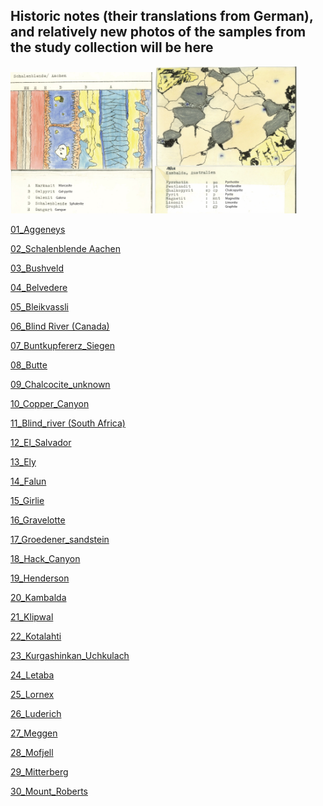 ## Historic notes (their translations from German), and relatively new photos of the samples from the study collection will be here

<p float="left">
  <img src="https://github.com/DinaKlim/OD_RL_notes/blob/main/RL_notes/2%20Aachen%20Schalenblende.jpg" width="45%" />
  <img src="https://github.com/DinaKlim/OD_RL_notes/blob/main/RL_notes/20%20Kambalda%201.jpg" width="45%" />
</p>

[01_Aggeneys](https://github.com/DinaKlim/OD_RL_notes/blob/main/RL_notes/01_Aggeneys/readme.md)

[02_Schalenblende Aachen](https://github.com/DinaKlim/OD_RL_notes/blob/main/RL_notes/02_Schalenblende_Aachen/readme.md)

[03_Bushveld](https://github.com/DinaKlim/OD_RL_notes/blob/main/RL_notes/03_Bushveld/readme.md)

[04_Belvedere](https://github.com/DinaKlim/OD_RL_notes/blob/main/RL_notes/04_Belvedere/readme.md)

[05_Bleikvassli](https://github.com/DinaKlim/OD_RL_notes/blob/main/RL_notes/05_Bleikvassli/readme.md)

[06_Blind River (Canada)](https://github.com/DinaKlim/OD_RL_notes/blob/main/RL_notes/06_Blind%20river/readme.md)

[07_Buntkupfererz_Siegen](https://github.com/DinaKlim/OD_RL_notes/tree/main/RL_notes/07_Buntkupfererz_Eiserfeld_Siegen/readme.md)

[08_Butte](https://github.com/DinaKlim/OD_RL_notes/blob/main/RL_notes/08_Butte/readme.md)

[09_Chalcocite_unknown](https://github.com/DinaKlim/OD_RL_notes/tree/main/RL_notes/09_Chalcocite_unknown/readme.md)

[10_Copper_Canyon](https://github.com/DinaKlim/OD_RL_notes/blob/main/RL_notes/10_Copper_canyon/readme.md)

[11_Blind_river (South Africa)](https://github.com/DinaKlim/OD_RL_notes/blob/main/RL_notes/11_Blind_river/readme.md)

[12_El_Salvador](https://github.com/DinaKlim/OD_RL_notes/blob/main/RL_notes/12_El_Salvador/readme.md)

[13_Ely](https://github.com/DinaKlim/OD_RL_notes/blob/main/RL_notes/13_Ely/readme.md)

[14_Falun](https://github.com/DinaKlim/OD_RL_notes/blob/main/RL_notes/14_Falun/readme.md)

[15_Girlie](https://github.com/DinaKlim/OD_RL_notes/blob/main/RL_notes/15_Girlie/readme.md)

[16_Gravelotte](https://github.com/DinaKlim/OD_RL_notes/blob/main/RL_notes/16_Gravelotte/readme.md)

[17_Groedener_sandstein](https://github.com/DinaKlim/OD_RL_notes/blob/main/RL_notes/17_Groedener_sandstein/readme.md)

[18_Hack_Canyon](https://github.com/DinaKlim/OD_RL_notes/blob/main/RL_notes/18_Hack_Canyon/readme.md)

[19_Henderson](https://github.com/DinaKlim/OD_RL_notes/blob/main/RL_notes/19_Henderson/readme.md)

[20_Kambalda](https://github.com/DinaKlim/OD_RL_notes/blob/main/RL_notes/20_Kambalda/readme.md)

[21_Klipwal](https://github.com/DinaKlim/OD_RL_notes/blob/main/RL_notes/21_Klipwal/readme.md)

[22_Kotalahti](https://github.com/DinaKlim/OD_RL_notes/blob/main/RL_notes/22_Kotalahti/readme.md)

[23_Kurgashinkan_Uchkulach](https://github.com/DinaKlim/OD_RL_notes/blob/main/RL_notes/23_Kurgashinkan_Uchkulach/readme.md)

[24_Letaba](https://github.com/DinaKlim/OD_RL_notes/blob/main/RL_notes/24_Letaba/readme.md)

[25_Lornex](https://github.com/DinaKlim/OD_RL_notes/blob/main/RL_notes/25_Lornex/readme.md)

[26_Luderich](https://github.com/DinaKlim/OD_RL_notes/blob/main/RL_notes/26_Luderich/readme.md)

[27_Meggen](https://github.com/DinaKlim/OD_RL_notes/blob/main/RL_notes/27_Meggen/readme.md)

[28_Mofjell](https://github.com/DinaKlim/OD_RL_notes/blob/main/RL_notes/28_Mofjell/readme.md)

[29_Mitterberg](https://github.com/DinaKlim/OD_RL_notes/blob/main/RL_notes/29_Mitterberg/readme.md)

[30_Mount_Roberts](https://github.com/DinaKlim/OD_RL_notes/blob/main/RL_notes/30_Mount_Roberts/readme.md)

